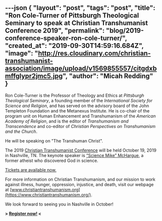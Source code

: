 ---json
{
	"layout": "post",
	"tags": "post",
    "title": "Ron Cole-Turner of Pittsburgh Theological Seminary to speak at Christian Transhumanist Conference 2019",
    "permalink": "blog/2019-conference-speaker-ron-cole-turner/",
    "created_at": "2019-09-30T14:59:16.684Z",
    "image":  "http://res.cloudinary.com/christian-transhumanist-association/image/upload/v1569855557/citgdxbmffglypr2jmc5.jpg",
    "author": "Micah Redding"
}
---
Ron Cole-Turner is the Professor of Theology and Ethics at *Pittsburgh Theological Seminary*, a founding member of the *International Society for Science and Religion*, and has served on the advisory board of the John Templeton Foundation and the Metanexus Institute. He is co-chair of the program unit on Human Enhancement and Transhumanism of the *American Academy of Religion*, and is the editor of *Transhumanism and Transcendence* and co-editor of *Christian Perspectives on Transhumanism and the Church*.

He will be speaking on "The Transhuman Christ".

The 2019 [Christian Transhumanist Conference](https://www.christiantranshumanism.org/conference/2019) will be held October 19, 2019 in Nashville, TN. The keynote speaker is [“Science Mike” McHargue](https://www.christiantranshumanism.org/podcast/21), a former atheist who discovered God in science. 

[Tickets are available now.](https://christian-transhumanist-conference-2019.eventbrite.com/)

For more information on Christian Transhumanism, and our mission to work against illness, hunger, oppression, injustice, and death, visit our webpage at [www.christiantranshumanism.org](https://www.christiantranshumanism.org/).

We look forward to seeing you in Nashville in October!

**> [Register now!](https://christian-transhumanist-conference-2019.eventbrite.com/) <**
